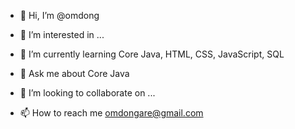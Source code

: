 - 👋 Hi, I’m @omdong
- 👀 I’m interested in ...
- 🌱  I’m currently learning Core Java, HTML, CSS, JavaScript, SQL
- 💬 Ask me about Core Java

- 💞️ I’m looking to collaborate on ...
- 📫 How to reach me omdongare@gmail.com

<!---
omdongare/omdongare is a ✨ special ✨ repository because its `README.md` (this file) appears on your GitHub profile.
You can click the Preview link to take a look at your changes.
--->
